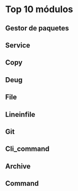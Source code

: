 # Top 10 módulos
## Gestor de paquetes
## Service
## Copy
## Deug
## File
## Lineinfile
## Git
## Cli_command
## Archive
## Command